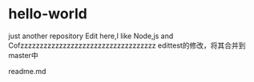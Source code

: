 # hello-world
just another repository
Edit here,I like Node,js and Cofzzzzzzzzzzzzzzzzzzzzzzzzzzzzzzzzzzz
edittest的修改，将其合并到master中




readme.md
